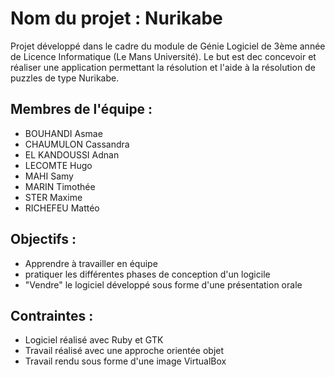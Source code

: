 # Nom du projet : Nurikabe
Projet développé dans le cadre du module de Génie Logiciel de 3ème année de Licence Informatique (Le Mans Université). Le but est dec concevoir et réaliser une application permettant la résolution et l'aide à la résolution de puzzles de type Nurikabe.

## Membres de l'équipe : 
* BOUHANDI Asmae
* CHAUMULON Cassandra
* EL KANDOUSSI Adnan
* LECOMTE Hugo
* MAHI Samy
* MARIN Timothée
* STER Maxime
* RICHEFEU Mattéo

## Objectifs :
* Apprendre à travailler en équipe
* pratiquer les différentes phases de conception d'un logicile
* "Vendre" le logiciel développé sous forme d'une présentation orale 

## Contraintes :
* Logiciel réalisé avec Ruby et GTK
* Travail réalisé avec une approche orientée objet
* Travail rendu sous forme d'une image VirtualBox
